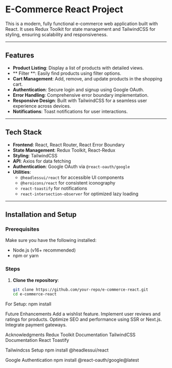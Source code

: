 # E-Commerce React Project

This is a modern, fully functional e-commerce web application built with React. It uses Redux Toolkit for state management and TailwindCSS for styling, ensuring scalability and responsiveness.

---

## Features

- **Product Listing**: Display a list of products with detailed views.
- ** Filter **: Easily find products using filter options.
- **Cart Management**: Add, remove, and update products in the shopping cart.
- **Authentication**: Secure login and signup using Google OAuth.
- **Error Handling**: Comprehensive error boundary implementation.
- **Responsive Design**: Built with TailwindCSS for a seamless user experience across devices.
- **Notifications**: Toast notifications for user interactions.

---

## Tech Stack

- **Frontend**: React, React Router, React Error Boundary
- **State Management**: Redux Toolkit, React-Redux
- **Styling**: TailwindCSS
- **API**: Axios for data fetching
- **Authentication**: Google OAuth via `@react-oauth/google`
- **Utilities**: 
  - `@headlessui/react` for accessible UI components
  - `@heroicons/react` for consistent iconography
  - `react-toastify` for notifications
  - `react-intersection-observer` for optimized lazy loading

---

## Installation and Setup

### Prerequisites

Make sure you have the following installed:

- Node.js (v16+ recommended)
- npm or yarn

### Steps

1. **Clone the repository**:
   ```bash
   git clone https://github.com/your-repo/e-commerce-react.git
   cd e-commerce-react

For Setup:
npm install

Future Enhancements
Add a wishlist feature.
Implement user reviews and ratings for products.
Optimize SEO and performance using SSR or Next.js.
Integrate payment gateways.

Acknowledgments
Redux Toolkit Documentation
TailwindCSS Documentation
React Toastify

Tailwindcss Setup
npm install @headlessui/react

Google Authentication
npm install @react-oauth/google@latest

